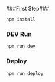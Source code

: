 ###First Step###

```
npm install
```

### DEV Run ###

```
npm run dev
```

### Deploy ###

```
npm run deploy
```